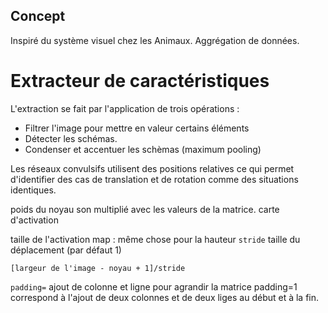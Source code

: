 ## Concept

Inspiré du système visuel chez les Animaux. 
Aggrégation de données.

# Extracteur de caractéristiques

L'extraction se fait par l'application de trois opérations :

* Filtrer l'image pour mettre en valeur certains éléments
* Détecter les schémas.
* Condenser et accentuer les schèmas (maximum pooling)

Les réseaux convulsifs utilisent des positions relatives ce qui permet d'identifier des cas de translation et de rotation comme des situations identiques.

poids du noyau son multiplié avec les valeurs de la matrice.
carte d'activation

taille de l'activation map :   même chose pour la hauteur 
`stride` taille du déplacement (par défaut 1)

`[largeur de l'image - noyau + 1]/stride`

`padding=` ajout de colonne et ligne pour agrandir la matrice padding=1 correspond à l'ajout de deux colonnes et de deux liges au début et à la fin.
